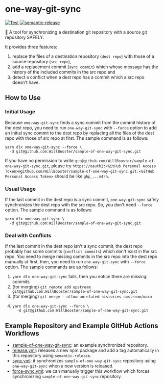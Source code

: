 # one-way-git-sync

[![Test](https://github.com/WillBooster/one-way-git-sync/actions/workflows/test.yml/badge.svg)](https://github.com/WillBooster/one-way-git-sync/actions/workflows/test.yml)
[![semantic-release](https://img.shields.io/badge/%20%20%F0%9F%93%A6%F0%9F%9A%80-semantic--release-e10079.svg)](https://github.com/semantic-release/semantic-release)

:arrows_counterclockwise: A tool for synchronizing a destination git repository with a source git repository SAFELY.

It provides three features:

1. replace the files of a destination repository (`dest repo`) with those of a source repository (`src repo`),
2. add a replacement commit (`sync commit`) which whose message has the history of the included commits in the src repo and
3. detect a conflict when a dest repo has a commit which a src repo doesn't have.

## How to Use

### Initial Usage

Because `one-way-git-sync` finds a sync commit from the commit history of the dest repo,
you need to run `one-way-git-sync` with `--force` option to add an initial sync commit to the dest repo
by replacing all the files of the dest repo with those of src repo at first.
The sample command is as follows:

```
yarn dlx one-way-git-sync --force \
  -d git@github.com:WillBooster/sample-of-one-way-git-sync.git
```

If you have no permission to write `git@github.com:WillBooster/sample-of-one-way-git-sync.git`,
please try `https://oauth2:<GitHub Personal Access Token>@github.com/WillBooster/sample-of-one-way-git-sync.git`.
`<GitHub Personal Access Token>` should be like `ghp_...m4rh`.

### Usual Usage

If the last commit in the dest repo is a sync commit,
`one-way-git-sync` safely synchronizes the dest repo with the src repo.
So, you don't need `--force` option. The sample command is as follows:

```
yarn dlx one-way-git-sync \
  -d git@github.com:WillBooster/sample-of-one-way-git-sync.git
```

### Deal with Conflicts

If the last commit in the dest repo isn't a sync commit,
the dest repo probably has some commits (`conflict commits`) which don't exist in the src repo.
You need to merge missing commits in the src repo into the dest repo manually at first,
then, you need to run `one-way-git-sync` with `--force` option.
The sample commands are as follows:

1. `yarn dlx one-way-git-sync` fails, then you notice there are missing commits
2. (for merging) `git remote add upstream git@github.com:WillBooster/sample-of-one-way-git-sync.git`
3. (for merging) `git merge --allow-unrelated-histories upstream/main`
4. ```
   yarn dlx one-way-git-sync --force \
     -d git@github.com:WillBooster/sample-of-one-way-git-sync.git
   ```

## Example Repository and Example GitHub Actions Workflows

- [sample-of-one-way-git-sync](https://github.com/WillBooster/sample-of-one-way-git-sync): an example synchronized repository.
- [release.yml](.github/workflows/release.yml): releases a new npm package and add a tag automatically in this repository using `semantic-release`.
- [sync.yml](.github/workflows/sync.yml): it synchronizes `sample-of-one-way-git-sync` repository using `one-way-git-sync` when a new version is released.
- [force-sync.yml](.github/workflows/sync-force.yml): we can manually trigger this workflow which forces synchronizing `sample-of-one-way-git-sync` repository.
